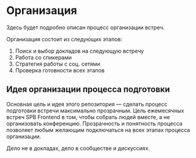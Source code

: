# Организация

Здесь будет подробно описан процесс организации встреч.

Организация состоит из следующих этапов:

1. Поиск и выбор докладов на следующую встречу
2. Работа со спикерами
3. Стратегия работы с соц. сетями  
4. Проверка готовности всех этапов

## Идея организации процесса подготовки

Основная цель и идея этого репозитория — сделать процесс подготовки встречи максимально прозрачным. Цель ежемесячных встреч SPB Frontend в том, чтобы собрать людей вместе, а не организовать конференцию. Прозрачность и понятность процесса позволяет любым желающим подключаться на всех этапах процесса организации.

Дело не в докладах, дело в сообществе и дискуссиях.
